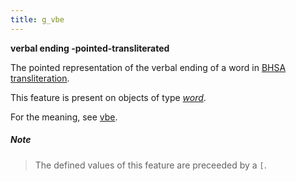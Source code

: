 ```yaml
---
title: g_vbe
---
```


**verbal ending -pointed-transliterated**


The pointed representation of the verbal ending of a word in
[BHSA transliteration]({{site.shebanqw}}/BHSA-Transcription).

This feature is present on objects of type [*word*](otype).

For the meaning, see [vbe](vbe).

##### Note
> The defined values of this feature are preceeded by a `[`.


